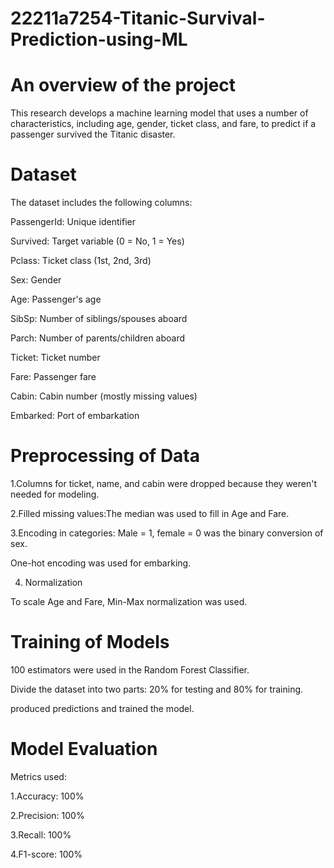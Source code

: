 # 22211a7254-Titanic-Survival-Prediction-using-ML

#  An overview of the project
This research develops a machine learning model that uses a number of characteristics, including age, gender, ticket class, and fare, to predict if a passenger survived the Titanic disaster.

# Dataset
The dataset includes the following columns:

PassengerId: Unique identifier

Survived: Target variable (0 = No, 1 = Yes)

Pclass: Ticket class (1st, 2nd, 3rd)

Sex: Gender

Age: Passenger's age

SibSp: Number of siblings/spouses aboard

Parch: Number of parents/children aboard

Ticket: Ticket number

Fare: Passenger fare

Cabin: Cabin number (mostly missing values)

Embarked: Port of embarkation

# Preprocessing of Data

 1.Columns for ticket, name, and cabin were dropped because they weren't needed for modeling.
 
 2.Filled missing values:The median was used to fill in Age and Fare.
 
 3.Encoding in categories: Male = 1, female = 0 was the binary conversion of sex.
 
 One-hot encoding was used for embarking.
 
 4. Normalization
    
 To scale Age and Fare, Min-Max normalization was used.

 # Training of Models
 
 100 estimators were used in the Random Forest Classifier.
 
 Divide the dataset into two parts: 20% for testing and 80% for training.
 
 produced predictions and trained the model.
 
# Model Evaluation

Metrics used:

1.Accuracy: 100%

2.Precision: 100%

3.Recall: 100%

4.F1-score: 100%



